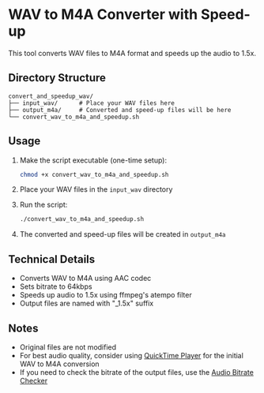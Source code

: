 # WAV to M4A Converter with Speed-up

This tool converts WAV files to M4A format and speeds up the audio to 1.5x.

## Directory Structure

```text
convert_and_speedup_wav/
├── input_wav/      # Place your WAV files here
├── output_m4a/     # Converted and speed-up files will be here
└── convert_wav_to_m4a_and_speedup.sh
```

## Usage

1. Make the script executable (one-time setup):

   ```bash
   chmod +x convert_wav_to_m4a_and_speedup.sh
   ```

2. Place your WAV files in the `input_wav` directory

3. Run the script:

   ```bash
   ./convert_wav_to_m4a_and_speedup.sh
   ```

4. The converted and speed-up files will be created in `output_m4a`

## Technical Details

- Converts WAV to M4A using AAC codec
- Sets bitrate to 64kbps
- Speeds up audio to 1.5x using ffmpeg's atempo filter
- Output files are named with "\_1.5x" suffix

## Notes

- Original files are not modified
- For best audio quality, consider using [QuickTime Player](../README.md#notes) for the initial WAV to M4A conversion
- If you need to check the bitrate of the output files, use the [Audio Bitrate Checker](../check_audio_bitrate/README.md)
